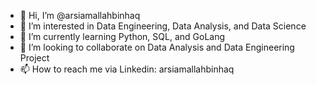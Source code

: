 - 👋 Hi, I’m @arsiamallahbinhaq
- 👀 I’m interested in Data Engineering, Data Analysis, and Data Science
- 🌱 I’m currently learning Python, SQL, and GoLang
- 💞️ I’m looking to collaborate on Data Analysis and Data Engineering Project
- 📫 How to reach me via Linkedin: arsiamallahbinhaq

<!---
arsiamallahbinhaq/arsiamallahbinhaq is a ✨ special ✨ repository because its `README.md` (this file) appears on your GitHub profile.
You can click the Preview link to take a look at your changes.
--->
